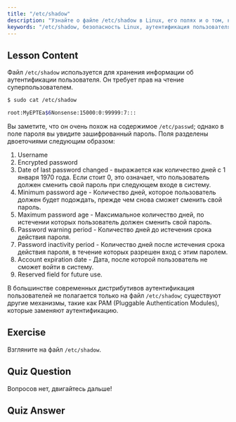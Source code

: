 ```yaml
---
title: "/etc/shadow"
description: "Узнайте о файле /etc/shadow в Linux, его полях и о том, как он защищает пароли пользователей. Разберитесь в аутентификации Linux для начинающих."
keywords: "/etc/shadow, безопасность Linux, аутентификация пользователя, управление паролями, учебник Linux, руководство для начинающих"
---
```


## Lesson Content

Файл `/etc/shadow` используется для хранения информации об аутентификации пользователя. Он требует прав на чтение суперпользователем.

```bash
$ sudo cat /etc/shadow

root:MyEPTEa$6Nonsense:15000:0:99999:7:::
```

Вы заметите, что он очень похож на содержимое `/etc/passwd`; однако в поле пароля вы увидите зашифрованный пароль. Поля разделены двоеточиями следующим образом:

1. Username
2. Encrypted password
3. Date of last password changed - выражается как количество дней с 1 января 1970 года. Если стоит 0, это означает, что пользователь должен сменить свой пароль при следующем входе в систему.
4. Minimum password age - Количество дней, которое пользователь должен будет подождать, прежде чем снова сможет сменить свой пароль.
5. Maximum password age - Максимальное количество дней, по истечении которых пользователь должен сменить свой пароль.
6. Password warning period - Количество дней до истечения срока действия пароля.
7. Password inactivity period - Количество дней после истечения срока действия пароля, в течение которых разрешен вход с этим паролем.
8. Account expiration date - Дата, после которой пользователь не сможет войти в систему.
9. Reserved field for future use.

В большинстве современных дистрибутивов аутентификация пользователей не полагается только на файл `/etc/shadow`; существуют другие механизмы, такие как PAM (Pluggable Authentication Modules), которые заменяют аутентификацию.

## Exercise

Взгляните на файл `/etc/shadow`.

## Quiz Question

Вопросов нет, двигайтесь дальше!

## Quiz Answer
